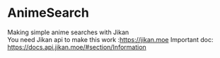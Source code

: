 # AnimeSearch
Making simple anime searches with Jikan  
You need Jikan api to make this work  :https://jikan.moe 
Important doc: https://docs.api.jikan.moe/#section/Information

